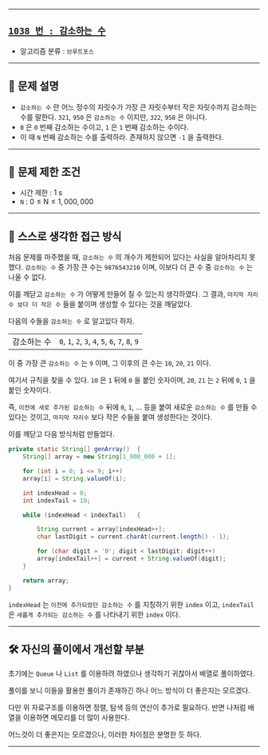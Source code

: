 
---

## [`1038 번 : 감소하는 수`](https://www.acmicpc.net/problem/1038)

- 알고리즘 분류 : `브루트포스`

---

## 🔖 문제 설명

- `감소하는 수` 란 어느 정수의 자릿수가 가장 큰 자릿수부터 작은 자릿수까지 감소하는 수를 말한다. `321`, `950` 은 `감소하는 수` 이지만, `322`, `958` 은 아니다.
- `0` 은 `0` 번째 감소하는 수이고, `1` 은 `1` 번째 감소하는 수이다.
- 이 때 `N` 번째 감소하는 수를 출력하라. 존재하지 않으면 `-1` 을 출력한다.

---

## 🛑 문제 제한 조건

- 시간 제한 : $\text{1 s}$
- `N` : $0 \leq \text{N} \leq 1,000,000$

---

## 🍳 스스로 생각한 접근 방식

처음 문제를 마주했을 때, `감소하는 수` 의 개수가 제한되어 있다는 사실을 알아차리지 못했다. `감소하는 수` 중 가장 큰 수는 `9876543210` 이며, 이보다 더 큰 수 중 `감소하는 수` 는 나올 수 없다.

이를 깨닫고 `감소하는 수` 가 어떻게 만들어 질 수 있는지 생각하였다. 그 결과, `마지막 자리수 보다 더 작은 수` 들을 붙이며 생성할 수 있다는 것을 깨달았다.

다음의 수들을 `감소하는 수` 로 알고있다 하자.

|   |   |
|:---:|---|
|감소하는 수|`0`, `1`, `2`, `3`, `4`, `5`, `6`, `7`, `8`, `9`|

이 중 가장 큰 `감소하는 수` 는 `9` 이며, 그 이후의 큰 수는 `10`, `20`, `21` 이다.

여기서 규칙을 찾을 수 있다. `10` 은 `1` 뒤에 `0` 을 붙인 숫자이며, `20`, `21` 는 `2` 뒤에 `0`, `1` 을 붙인 숫자이다.

즉, `이전에 새로 추가된 감소하는 수` 뒤에 `0`, `1`, ... 등을 붙여 새로운 `감소하는 수` 를 만들 수 있다는 것이고, `마지막 자리수` 보다 작은 수들을 붙여 생성한다는 것이다.

이를 깨닫고 다음 방식처럼 만들었다.

```java
private static String[] genArray()  {
    String[] array = new String[1_000_000 + 1];

    for (int i = 0; i <= 9; i++)
    array[i] = String.valueOf(i);

    int indexHead = 0;
    int indexTail = 10;

    while (indexHead < indexTail)   {

        String current = array[indexHead++];
        char lastDigit = current.charAt(current.length() - 1);

        for (char digit = '0'; digit < lastDigit; digit++)
        array[indexTail++] = current + String.valueOf(digit);
    }

    return array;
}
```

`indexHead` 는 `이전에 추가되었던 감소하는 수` 를 지칭하기 위한 `index` 이고, `indexTail` 은 `새롭게 추가되는 감소하는 수` 를 나타내기 위한 `index` 이다.

---

## 🛠 자신의 풀이에서 개선할 부분

초기에는 `Queue` 나 `List` 를 이용하려 하였으나 생각하기 귀찮아서 배열로 풀이하였다.

풀이를 보니 이들을 활용한 풀이가 존재하긴 하나 어느 방식이 더 좋은지는 모르겠다.

다만 위 자료구조를 이용하면 정렬, 탐색 등의 연산이 추가로 필요하다. 반면 나처럼 배열을 이용하면 메모리를 더 많이 사용한다.

어느것이 더 좋은지는 모르겠으나, 이러한 차이점은 분명한 듯 하다.

---

